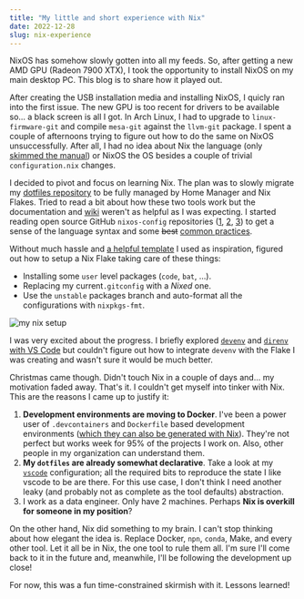 ```yaml
---
title: "My little and short experience with Nix"
date: 2022-12-28
slug: nix-experience
---
```


NixOS has somehow slowly gotten into all my feeds. So, after getting a new AMD GPU (Radeon 7900 XTX), I took the opportunity to install NixOS on my main desktop PC. This blog is to share how it played out.

After creating the USB installation media and installing NixOS, I quicly ran into the first issue. The new GPU is too recent for drivers to be available so... a black screen is all I got. In Arch Linux, I had to upgrade to `linux-firmware-git`  and compile `mesa-git`  against the  `llvm-git` package. I spent a couple of afternoons trying to figure out how to do the same on NixOS unsuccessfully. After all, I had no idea about Nix the language (only [skimmed the manual](https://nixos.org/manual/nix/stable/introduction.html)) or NixOS the OS besides a couple of trivial `configuration.nix` changes.

I decided to pivot and focus on learning Nix. The plan was to slowly migrate my [dotfiles repository](https://github.com/davidgasquez/dotfiles) to be fully managed by Home Manager and Nix Flakes. Tried to read a bit about how these two tools work but the documentation and [wiki](https://nixos.wiki/wiki/Main_Page) weren't as helpful as I was expecting. I started reading open source GitHub `nixos-config` repositories ([1](https://github.com/mitchellh/nixos-config), [2](https://github.com/selfuryon/nixos-config), [3](https://github.com/Ashe/dotfiles/tree/master)) to get a sense of the language syntax and some ~~best~~ [common practices](https://nix.dev/tutorials/dev-environment).

Without much hassle and [a helpful template](https://github.com/Misterio77/nix-starter-configs/tree/main/standard) I used as inspiration, figured out how to setup a Nix Flake taking care of these things:

- Installing some `user` level packages (`code`, `bat`, ...).
- Replacing my current`.gitconfig` with a _Nixed_ one.
- Use the `unstable` packages branch and auto-format all the configurations with `nixpkgs-fmt`.

![my nix setup](https://i.ibb.co/k4mDY2v/1672235999.png)

I was very excited about the progress. I briefly explored [`devenv`](https://github.com/cachix/devenv) and [`direnv` with VS Code](https://marketplace.visualstudio.com/items?itemName=mkhl.direnv) but couldn't figure out how to integrate `devenv` with the Flake I was creating and wasn't sure it would be much better.

Christmas came though. Didn't touch Nix in a couple of days and... my motivation faded away. That's it. I couldn't get myself into tinker with Nix. This are the reasons I came up to justify it:

1. **Development environments are moving to Docker**. I've been a power user of `.devcontainers` and `Dockerfile` based development environments ([which they can also be generated with Nix](https://devenv.sh/integrations/codespaces-devcontainer/)). They're not perfect but works week for 95% of the projects I work on. Also, other people in my organization can understand them.
2. **My `dotfiles` are already somewhat declarative**. Take a look at my [`vscode`](https://github.com/davidgasquez/dotfiles/tree/main/vscode) configuration; all the required bits to reproduce the state I like vscode to be are there. For this use case, I don't think I need another leaky (and probably not as complete as the tool defaults) abstraction.
3. I work as a data engineer. Only have 2 machines. Perhaps **Nix is overkill for someone in my position**?

On the other hand, Nix did something to my brain. I can't stop thinking about how elegant the idea is. Replace Docker, `npn`, `conda`, Make, and every other tool. Let it all be in Nix, the one tool to rule them all. I'm sure I'll come back to it in the future and, meanwhile, I'll be following the development up close!

For now, this was a fun time-constrained skirmish with it. Lessons learned!
